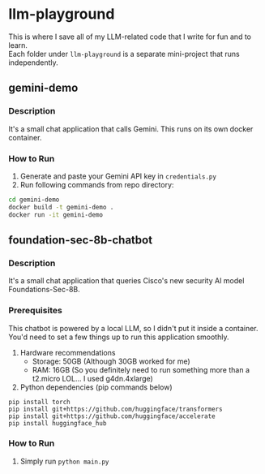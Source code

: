 # llm-playground
This is where I save all of my LLM-related code that I write for fun and to learn.  
Each folder under ```llm-playground``` is a separate mini-project that runs independently.

## gemini-demo

### Description
It's a small chat application that calls Gemini. This runs on its own docker container.

### How to Run
1. Generate and paste your Gemini API key in ```credentials.py```
2. Run following commands from repo directory:
```sh
cd gemini-demo
docker build -t gemini-demo .
docker run -it gemini-demo
```

## foundation-sec-8b-chatbot

### Description
It's a small chat application that queries Cisco's new security AI model Foundations-Sec-8B.

### Prerequisites
This chatbot is powered by a local LLM, so I didn't put it inside a container. You'd need to set a few things up to run this application smoothly.

1. Hardware recommendations
   - Storage: 50GB (Although 30GB worked for me)
   - RAM: 16GB
   (So you definitely need to run something more than a t2.micro LOL... I used g4dn.4xlarge)
2. Python dependencies (pip commands below)
```
pip install torch
pip install git+https://github.com/huggingface/transformers
pip install git+https://github.com/huggingface/accelerate
pip install huggingface_hub
```

### How to Run
1. Simply run `python main.py` 